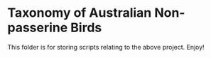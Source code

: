 # Taxonomy of Australian Non-passerine Birds

This folder is for storing scripts relating to the above project. Enjoy!
